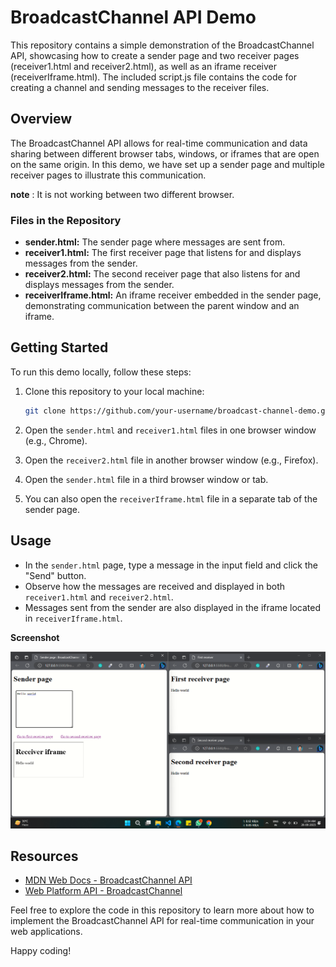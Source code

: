 # BroadcastChannel API Demo

This repository contains a simple demonstration of the BroadcastChannel API, showcasing how to create a sender page and two receiver pages (receiver1.html and receiver2.html), as well as an iframe receiver (receiverIframe.html). The included script.js file contains the code for creating a channel and sending messages to the receiver files.

## Overview

The BroadcastChannel API allows for real-time communication and data sharing between different browser tabs, windows, or iframes that are open on the same origin. In this demo, we have set up a sender page and multiple receiver pages to illustrate this communication. 

**note** : It is not working between two different browser.

### Files in the Repository

- **sender.html:** The sender page where messages are sent from.
- **receiver1.html:** The first receiver page that listens for and displays messages from the sender.
- **receiver2.html:** The second receiver page that also listens for and displays messages from the sender.
- **receiverIframe.html:** An iframe receiver embedded in the sender page, demonstrating communication between the parent window and an iframe.

## Getting Started

To run this demo locally, follow these steps:

1. Clone this repository to your local machine:

   ```bash
   git clone https://github.com/your-username/broadcast-channel-demo.git
   ```

2. Open the `sender.html` and `receiver1.html` files in one browser window (e.g., Chrome).

3. Open the `receiver2.html` file in another browser window (e.g., Firefox).

4. Open the `sender.html` file in a third browser window or tab.

5. You can also open the `receiverIframe.html` file in a separate tab of the sender page.

## Usage

- In the `sender.html` page, type a message in the input field and click the "Send" button.
- Observe how the messages are received and displayed in both `receiver1.html` and `receiver2.html`.
- Messages sent from the sender are also displayed in the iframe located in `receiverIframe.html`.

**Screenshot**

![Uses](/Broadcast-channel-api/img/broadcast-channel-api.png)

## Resources

- [MDN Web Docs - BroadcastChannel API](https://developer.mozilla.org/en-US/docs/Web/API/BroadcastChannel)
- [Web Platform API - BroadcastChannel](https://webplatform.github.io/docs/apis/broadcastchannel/)

Feel free to explore the code in this repository to learn more about how to implement the BroadcastChannel API for real-time communication in your web applications.

Happy coding!
